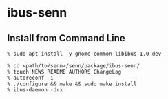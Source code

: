 # ibus-senn

## Install from Command Line

```
% sudo apt install -y gnome-common libibus-1.0-dev

% cd <path/to/senn>/senn/package/ibus-senn/
% touch NEWS README AUTHORS ChangeLog
% autoreconf -i
% ./configure && make && sudo make install
% ibus-daemon -drx
```
